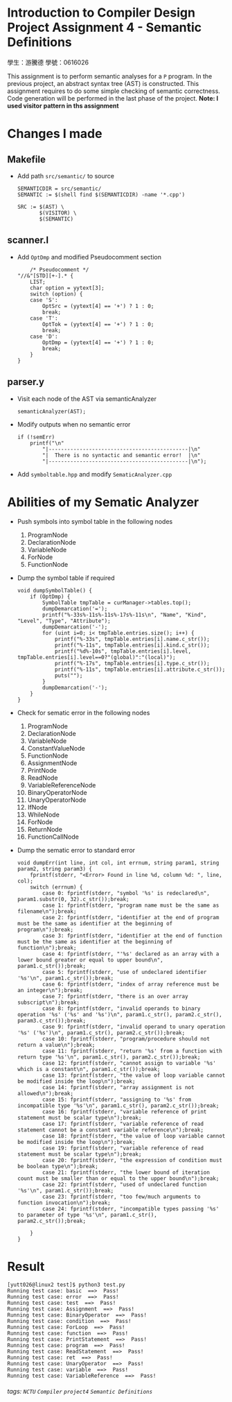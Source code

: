 Introduction to Compiler Design
Project Assignment 4 - Semantic Definitions
===
學生：游騰德
學號：0616026

This assignment is to perform semantic analyses for a `P` program. In the previous project, an abstract syntax tree (AST) is constructed. This assignment requires to do some simple checking of semantic correctness. Code generation will be performed in the last phase of the project.
**Note: I used visitor pattern in ths assignment**

Changes I made
===
Makefile
--
- Add path `src/semantic/` to source
    ```clike=
    SEMANTICDIR = src/semantic/
    SEMANTIC := $(shell find $(SEMANTICDIR) -name '*.cpp')

    SRC := $(AST) \
           $(VISITOR) \
           $(SEMANTIC)
    ```

scanner.l
--
- Add `OptDmp` and modified Pseudocomment section
    ```clike=
        /* Pseudocomment */
    "//&"[STD][+-].* {
        LIST;
        char option = yytext[3];
        switch (option) {
        case 'S':
            OptSrc = (yytext[4] == '+') ? 1 : 0;
            break;
        case 'T':
            OptTok = (yytext[4] == '+') ? 1 : 0;
            break;
        case 'D':
            OptDmp = (yytext[4] == '+') ? 1 : 0;
            break;
        }
    }
    ```

parser.y
--
- Visit each node of the AST via semanticAnalyzer
    ```cpp=
    semanticAnalyzer(AST);
    ```
- Modify outputs when no semantic error
    ```cpp=
    if (!semErr)
        printf("\n"
            "|---------------------------------------------|\n"
            "|  There is no syntactic and semantic error!  |\n"
            "|---------------------------------------------|\n");
    ```

- Add `symboltable.hpp` and modify `SematicAnalyzer.cpp`

Abilities of my Sematic Analyzer
===
- Push symbols into symbol table in the following nodes
    1. ProgramNode
    2. DeclarationNode
    3. VariableNode
    4. ForNode
    5. FunctionNode

- Dump the symbol table if required
    ```cpp=
    void dumpSymbolTable() {
        if (OptDmp) {
            SymbolTable tmpTable = curManager->tables.top();
            dumpDemarcation('=');
            printf("%-33s%-11s%-11s%-17s%-11s\n", "Name", "Kind", "Level", "Type", "Attribute");
            dumpDemarcation('-');
            for (uint i=0; i< tmpTable.entries.size(); i++) {
                printf("%-33s", tmpTable.entries[i].name.c_str());
                printf("%-11s", tmpTable.entries[i].kind.c_str());
                printf("%d%-10s", tmpTable.entries[i].level, tmpTable.entries[i].level==0?"(global)":"(local)");
                printf("%-17s", tmpTable.entries[i].type.c_str());
                printf("%-11s", tmpTable.entries[i].attribute.c_str());
                puts("");
            }
            dumpDemarcation('-');
        }
    }
    ```

- Check for sematic error in the following nodes
    1. ProgramNode 
    2. DeclarationNode 
    3. VariableNode 
    4. ConstantValueNode 
    5. FunctionNode 
    6. AssignmentNode 
    7. PrintNode 
    8. ReadNode 
    9. VariableReferenceNode 
    10. BinaryOperatorNode 
    11. UnaryOperatorNode 
    12. IfNode 
    13. WhileNode 
    14. ForNode 
    15. ReturnNode 
    16. FunctionCallNode

- Dump the sematic error to standard error
    ```cpp=
    void dumpErr(int line, int col, int errnum, string param1, string param2, string param3) {
        fprintf(stderr, "<Error> Found in line %d, column %d: ", line, col);
        switch (errnum) {
            case 0: fprintf(stderr, "symbol '%s' is redeclared\n", param1.substr(0, 32).c_str());break;
            case 1: fprintf(stderr, "program name must be the same as filename\n");break;
            case 2: fprintf(stderr, "identifier at the end of program must be the same as identifier at the beginning of program\n");break;
            case 3: fprintf(stderr, "identifier at the end of function must be the same as identifier at the beginning of function\n");break;
            case 4: fprintf(stderr, "'%s' declared as an array with a lower bound greater or equal to upper bound\n", param1.c_str());break;
            case 5: fprintf(stderr, "use of undeclared identifier '%s'\n", param1.c_str());break;
            case 6: fprintf(stderr, "index of array reference must be an integer\n");break;
            case 7: fprintf(stderr, "there is an over array subscript\n");break;
            case 8: fprintf(stderr, "invalid operands to binary operation '%s' ('%s' and '%s')\n", param1.c_str(), param2.c_str(), param3.c_str());break;
            case 9: fprintf(stderr, "invalid operand to unary operation '%s' ('%s')\n", param1.c_str(), param2.c_str());break;
            case 10: fprintf(stderr, "program/procedure should not return a value\n");break;
            case 11: fprintf(stderr, "return '%s' from a function with return type '%s'\n", param1.c_str(), param2.c_str());break;
            case 12: fprintf(stderr, "cannot assign to variable '%s' which is a constant\n", param1.c_str());break;
            case 13: fprintf(stderr, "the value of loop variable cannot be modified inside the loop\n");break;
            case 14: fprintf(stderr, "array assignment is not allowed\n");break;
            case 15: fprintf(stderr, "assigning to '%s' from incompatible type '%s'\n", param1.c_str(), param2.c_str());break;
            case 16: fprintf(stderr, "variable reference of print statement must be scalar type\n");break;
            case 17: fprintf(stderr, "variable reference of read statement cannot be a constant variable reference\n");break;
            case 18: fprintf(stderr, "the value of loop variable cannot be modified inside the loop\n");break;
            case 19: fprintf(stderr, "variable reference of read statement must be scalar type\n");break;
            case 20: fprintf(stderr, "the expression of condition must be boolean type\n");break;
            case 21: fprintf(stderr, "the lower bound of iteration count must be smaller than or equal to the upper bound\n");break;
            case 22: fprintf(stderr, "used of undeclared function '%s'\n", param1.c_str());break;
            case 23: fprintf(stderr, "too few/much arguments to function invocation\n");break;
            case 24: fprintf(stderr, "incompatible types passing '%s' to parameter of type '%s'\n", param1.c_str(), param2.c_str());break;

        }
    }
    ```


Result
===
```clike=
[yutt026@linux2 test]$ python3 test.py
Running test case: basic  ==>  Pass!
Running test case: error  ==>  Pass!
Running test case: test  ==>  Pass!
Running test case: Assignment  ==>  Pass!
Running test case: BinaryOperator  ==>  Pass!
Running test case: condition  ==>  Pass!
Running test case: ForLoop  ==>  Pass!
Running test case: function  ==>  Pass!
Running test case: PrintStatement  ==>  Pass!
Running test case: program  ==>  Pass!
Running test case: ReadStatement  ==>  Pass!
Running test case: ret  ==>  Pass!
Running test case: UnaryOperator  ==>  Pass!
Running test case: variable  ==>  Pass!
Running test case: VariableReference  ==>  Pass!
```

###### tags: `NCTU` `Compiler` `project4` `Semantic Definitions`